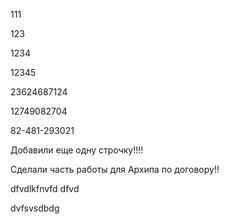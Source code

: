 111

123

1234

12345

23624687124

12749082704

82-481-293021

Добавили еще одну строчку!!!!

Сделали часть работы для Архипа по договору!!

dfvdlkfnvfd
dfvd

dvfsvsdbdg